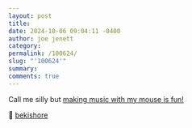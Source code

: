 ```yaml
---
layout: post
title: 
date: 2024-10-06 09:04:11 -0400
author: joe jenett
category: 
permalink: /100624/
slug: "'100624'"
summary: 
comments: true
---
```

Call me silly but [making music with my mouse is fun!](https://noise.jake.fun/)

🎩 [bekishore](https://pinboard.in/u:bekishore)



<a href="https://brid.gy/publish/mastodon"></a>